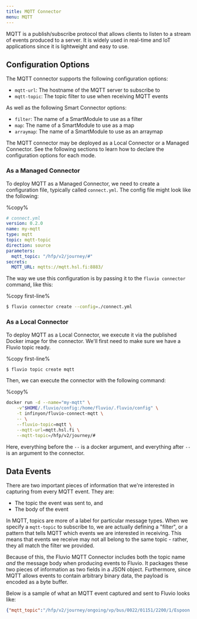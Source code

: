 ```yaml
---
title: MQTT Connector
menu: MQTT
---
```


MQTT is a publish/subscribe protocol that allows clients to listen to a stream
of events produced to a server. It is widely used in real-time and IoT applications
since it is lightweight and easy to use.

## Configuration Options

The MQTT connector supports the following configuration options:

- `mqtt-url`: The hostname of the MQTT server to subscribe to
- `mqtt-topic`: The topic filter to use when receiving MQTT events

As well as the following Smart Connector options:

- `filter`: The name of a SmartModule to use as a filter
- `map`: The name of a SmartModule to use as a map
- `arraymap`: The name of a SmartModule to use as an arraymap

The MQTT connector may be deployed as a Local Connector or a Managed Connector.
See the following sections to learn how to declare the configuration options
for each mode.

### As a Managed Connector

To deploy MQTT as a Managed Connector, we need to create a configuration file,
typically called `connect.yml`. The config file might look like the following:

%copy%
```yaml
# connect.yml
version: 0.2.0
name: my-mqtt
type: mqtt
topic: mqtt-topic
direction: source
parameters:
  mqtt_topic: "/hfp/v2/journey/#"
secrets:
  MQTT_URL: mqtts://mqtt.hsl.fi:8883/
```

The way we use this configuration is by passing it to the `fluvio connector` command,
like this:

%copy first-line%
```bash
$ fluvio connector create --config=./connect.yml
```

### As a Local Connector

To deploy MQTT as a Local Connector, we execute it via the published Docker image
for the connector. We'll first need to make sure we have a Fluvio topic ready.

%copy first-line%
```bash
$ fluvio topic create mqtt
```

Then, we can execute the connector with the following command:

%copy%
```bash
docker run -d --name="my-mqtt" \
    -v"$HOME/.fluvio/config:/home/fluvio/.fluvio/config" \
    -t infinyon/fluvio-connect-mqtt \
    -- \
    --fluvio-topic=mqtt \
    --mqtt-url=mqtt.hsl.fi \
    --mqtt-topic=/hfp/v2/journey/#
```

Here, everything before the `--` is a docker argument, and everything after
`--` is an argument to the connector.

## Data Events

There are two important pieces of information that we're interested in capturing from
every MQTT event. They are:

- The topic the event was sent to, and
- The body of the event

In MQTT, topics are more of a label for particular message types. When we specify a
`mqtt-topic` to subscribe to, we are actually defining a "filter", or a pattern that
tells MQTT which events we are interested in receiving. This means that events we receive
may not all belong to the same topic - rather, they all match the filter we provided.

Because of this, the Fluvio MQTT Connector includes both the topic name _and_ the
message body when producing events to Fluvio. It packages these two pieces of information
as two fields in a JSON object. Furthermore, since MQTT allows events to contain arbitrary
binary data, the payload is encoded as a byte buffer.

Below is a sample of what an MQTT event captured and sent to Fluvio looks like:

```json
{"mqtt_topic":"/hfp/v2/journey/ongoing/vp/bus/0022/01151/2200/1/Espoon keskus/23:02/1160105/4/60;24/29/00/00","payload":[123,34,86,80,34,58,123,34,100,101,115,105,34,58,34,50,48,48,34,44,34,100,105,114,34,58,34,49,34,44,34,111,112,101,114,34,58,50,50,44,34,118,101,104,34,58,49,49,53,49,44,34,116,115,116,34,58,34,50,48,50,49,45,49,49,45,49,56,84,50,49,58,49,51,58,51,50,46,56,56,52,90,34,44,34,116,115,105,34,58,49,54,51,55,50,55,48,48,49,50,44,34,115,112,100,34,58,49,50,46,54,55,44,34,104,100,103,34,58,51,51,55,44,34,108,97,116,34,58,54,48,46,50,48,48,49,53,55,44,34,108,111,110,103,34,58,50,52,46,57,48,48,50,49,53,44,34,97,99,99,34,58,45,48,46,49,49,44,34,100,108,34,58,45,55,53,44,34,111,100,111,34,58,110,117,108,108,44,34,100,114,115,116,34,58,110,117,108,108,44,34,111,100,97,121,34,58,34,50,48,50,49,45,49,49,45,49,56,34,44,34,106,114,110,34,58,49,53,48,44,34,108,105,110,101,34,58,49,48,52,52,44,34,115,116,97,114,116,34,58,34,50,51,58,48,50,34,44,34,108,111,99,34,58,34,71,80,83,34,44,34,115,116,111,112,34,58,110,117,108,108,44,34,114,111,117,116,101,34,58,34,50,50,48,48,34,44,34,111,99,99,117,34,58,48,125,125]}
```
